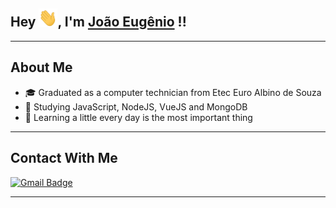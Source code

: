 ## Hey <img src="https://raw.githubusercontent.com/parth-27/parth-27/master/Hi.gif" width="30px">, I'm [João Eugênio](https://github.com/Blazer25) !!
</h2>

<hr/>

## About Me
- 🎓 Graduated as a computer technician from Etec Euro Albino de Souza
- 🤔 Studying JavaScript, NodeJS, VueJS and MongoDB
- 🌱 Learning a little every day is the most important thing

<hr/>

## Contact With Me 
[![Gmail Badge](https://img.shields.io/badge/-joaovitor.eugenio15@gmail.com-006bed?style=flat-square&logo=Gmail&logoColor=white&link=mailto:joaovitor.eugenio15@gmail.com)](mailto:joaovitor.eugenio15@gmail.com)

<hr/>
